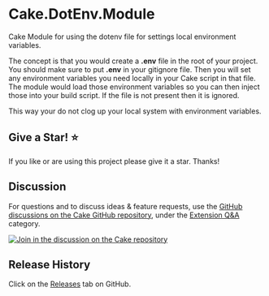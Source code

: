 # Cake.DotEnv.Module

Cake Module for using the dotenv file for settings local environment variables.

The concept is that you would create a **.env** file in the root of your project. You should make sure to put **.env** in your gitignore file. Then you will set any environment variables you need locally in your Cake script in that file.  The module would load those environment variables so you can then inject those into your build script.  If the file is not present then it is ignored.

This way your do not clog up your local system with environment variables.

## Give a Star! :star:

If you like or are using this project please give it a star. Thanks!

## Discussion

For questions and to discuss ideas & feature requests, use the [GitHub discussions on the Cake GitHub repository](https://github.com/cake-build/cake/discussions), under the [Extension Q&A](https://github.com/cake-build/cake/discussions/categories/extension-q-a) category.

[![Join in the discussion on the Cake repository](https://img.shields.io/badge/GitHub-Discussions-green?logo=github)](https://github.com/cake-build/cake/discussions)

## Release History

Click on the [Releases](https://github.com/cake-contrib/Cake.DotEnv.Module/releases) tab on GitHub.
